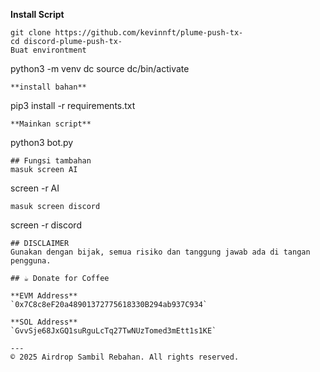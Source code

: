 
**Install Script**
```
git clone https://github.com/kevinnft/plume-push-tx-
cd discord-plume-push-tx-
Buat environtment
```
python3 -m venv dc
source dc/bin/activate
```
**install bahan**
```
pip3 install -r requirements.txt
```
**Mainkan script**
```
python3 bot.py
```
## Fungsi tambahan
masuk screen AI
```
screen -r AI
```
masuk screen discord
```
screen -r discord
```
## DISCLAIMER
Gunakan dengan bijak, semua risiko dan tanggung jawab ada di tangan pengguna.

## ☕ Donate for Coffee

**EVM Address**  
`0x7C8c8eF20a48901372775618330B294ab937C934`

**SOL Address**  
`GvvSje68JxGQ1suRguLcTq27TwNUzTomed3mEtt1s1KE`

---
© 2025 Airdrop Sambil Rebahan. All rights reserved.
